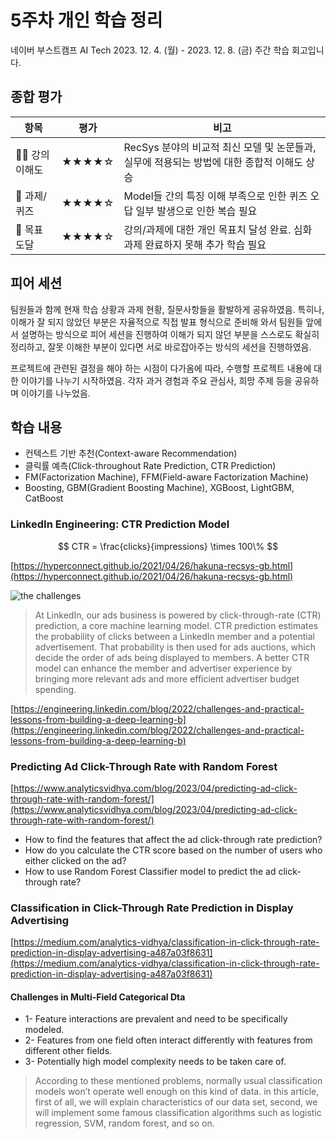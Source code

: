 # 5주차 개인 학습 정리

네이버 부스트캠프 AI Tech 2023. 12. 4. (월) - 2023. 12. 8. (금) 주간 학습 회고입니다.

## 종합 평가

| 항목           | 평가  | 비고                                                                                       |
| -------------- | ----- | ------------------------------------------------------------------------------------------ |
| 🧑‍🏫 강의 이해도 | ★★★★☆ | RecSys 분야의 비교적 최신 모델 및 논문들과, 실무에 적용되는 방법에 대한 종합적 이해도 상승 |
| 📝 과제/퀴즈   | ★★★★☆ | Model들 간의 특징 이해 부족으로 인한 퀴즈 오답 일부 발생으로 인한 복습 필요                |
| 🎯 목표 도달   | ★★★★☆ | 강의/과제에 대한 개인 목표치 달성 완료. 심화 과제 완료하지 못해 추가 학습 필요             |

## 피어 세션

팀원들과 함께 현재 학습 상황과 과제 현황, 질문사항들을 활발하게 공유하였음. 특히나, 이해가 잘 되지 않았던 부분은 자율적으로 직접 발표 형식으로 준비해 와서 팀원들 앞에서 설명하는 방식으로 피어 세션을 진행하여 이해가 되지 않던 부분을 스스로도 확실히 정리하고, 잘못 이해한 부분이 있다면 서로 바로잡아주는 방식의 세션을 진행하였음.

프로젝트에 관련된 결정을 해야 하는 시점이 다가옴에 따라, 수행할 프로젝트 내용에 대한 이야기를 나누기 시작하였음. 각자 과거 경험과 주요 관심사, 희망 주제 등을 공유하며 이야기를 나누었음.

## 학습 내용

- 컨텍스트 기반 추천(Context-aware Recommendation)
- 클릭률 예측(Click-throughout Rate Prediction, CTR Prediction)
- FM(Factorization Machine), FFM(Field-aware Factorization Machine)
- Boosting, GBM(Gradient Boosting Machine), XGBoost, LightGBM, CatBoost

### LinkedIn Engineering: CTR Prediction Model

$$
CTR = \frac{clicks}{impressions} \times 100\%
$$

[https://hyperconnect.github.io/2021/04/26/hakuna-recsys-gb.html](https://hyperconnect.github.io/2021/04/26/hakuna-recsys-gb.html)

![the challenges](https://content.linkedin.com/content/dam/engineering/site-assets/images/blog/posts/2022/08/adsctrmodel/image6.jpg)

> At LinkedIn, our ads business is powered by click-through-rate (CTR) prediction, a core machine learning model. CTR prediction estimates the probability of clicks between a LinkedIn member and a potential advertisement. That probability is then used for ads auctions, which decide the order of ads being displayed to members. A better CTR model can enhance the member and advertiser experience by bringing more relevant ads and more efficient advertiser budget spending.

[https://engineering.linkedin.com/blog/2022/challenges-and-practical-lessons-from-building-a-deep-learning-b](https://engineering.linkedin.com/blog/2022/challenges-and-practical-lessons-from-building-a-deep-learning-b)

### Predicting Ad Click-Through Rate with Random Forest

[https://www.analyticsvidhya.com/blog/2023/04/predicting-ad-click-through-rate-with-random-forest/](https://www.analyticsvidhya.com/blog/2023/04/predicting-ad-click-through-rate-with-random-forest/)

- How to find the features that affect the ad click-through rate prediction?
- How do you calculate the CTR score based on the number of users who either clicked on the ad?
- How to use Random Forest Classifier model to predict the ad click-through rate?

### Classification in Click-Through Rate Prediction in Display Advertising

[https://medium.com/analytics-vidhya/classification-in-click-through-rate-prediction-in-display-advertising-a487a03f8631](https://medium.com/analytics-vidhya/classification-in-click-through-rate-prediction-in-display-advertising-a487a03f8631)

#### Challenges in Multi-Field Categorical Dta

- 1- Feature interactions are prevalent and need to be specifically modeled.
- 2- Features from one field often interact differently with features from different other fields.
- 3- Potentially high model complexity needs to be taken care of.

> According to these mentioned problems, normally usual classification models won’t operate well enough on this kind of data. in this article, first of all, we will explain characteristics of our data set, second, we will implement some famous classification algorithms such as logistic regression, SVM, random forest, and so on.
